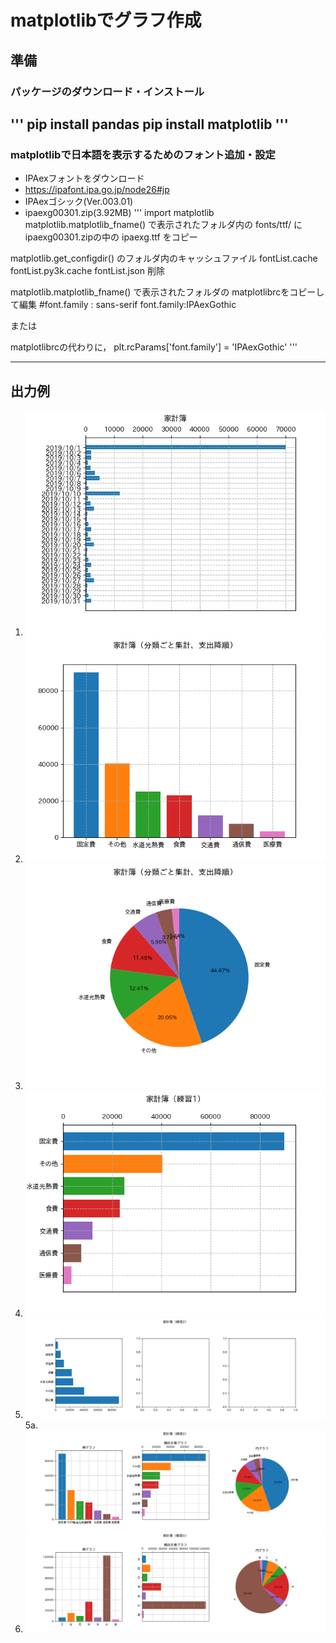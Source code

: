 # matplotlibでグラフ作成
## 準備
### パッケージのダウンロード・インストール
'''
pip install pandas
pip install matplotlib
'''
---
### matplotlibで日本語を表示するためのフォント追加・設定
- IPAexフォントをダウンロード
- https://ipafont.ipa.go.jp/node26#jp
- IPAexゴシック(Ver.003.01)
- ipaexg00301.zip(3.92MB)
'''
import matplotlib
matplotlib.matplotlib_fname()
で表示されたフォルダ内の
fonts/ttf/
にipaexg00301.zipの中の
ipaexg.ttf
をコピー

matplotlib.get_configdir()
のフォルダ内のキャッシュファイル
fontList.cache
fontList.py3k.cache
fontList.json
削除

matplotlib.matplotlib_fname()
で表示されたフォルダの
matplotlibrcをコピーして編集
#font.family         : sans-serif
font.family:IPAexGothic

または

matplotlibrcの代わりに，
plt.rcParams['font.family'] = 'IPAexGothic'
'''

---
## 出力例
1. ![fig1](/家計簿_fig1.png)
2. ![fig2](/家計簿_fig2.png)
3. ![fig3](/家計簿_fig3.png)
4. ![fig4](/家計簿_fig4.png)
5. ![fig5](/家計簿_fig5.png)
5a. ![fig5a](/家計簿_fig5a.png)
6. ![fig6](/家計簿_fig6.png)
